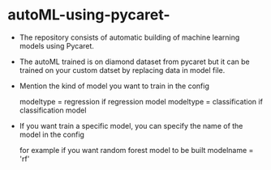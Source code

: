 # autoML-using-pycaret-
- The repository consists of automatic building of machine learning models using Pycaret.

- The autoML trained is on diamond dataset from pycaret but it can be trained on your custom datset by replacing data in model file.

- Mention the kind of model you want to train in the config

  modeltype = regression if regression model 
  modeltype = classification if classification model

- If you want train a specific model, you can specify the name of the model in the config

  for example if you want random forest model to be built 
  modelname = 'rf'



